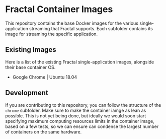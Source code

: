 # Fractal Container Images

This repository contains the base Docker images for the various single-application streaming that Fractal supports. Each subfolder contains its image for streaming the specific application.

## Existing Images

Here is a list of the existing Fractal single-application images, alongside their base container OS.

- Google Chrome | Ubuntu 18.04

## Development

If you are contributing to this repository, you can follow the structure of the `chrome` subfolder. Make sure to make the container iamge as lean as possible. This is not yet being done, but ideally we would soon start specifying maximum computing resources limits in the container image, based on a few tests, so we can ensure can condense the largest number of containers on the same hardware.
